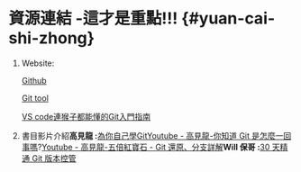 # 資源連結 -**這才是重點!!!** {#yuan-cai-shi-zhong}

1. Website:

   ​[Github](https://github.com/)​

   ​[Git tool](https://git-scm.com/)

   ​[VS code](https://code.visualstudio.com/)[連猴子都能懂的Git入門指南](https://backlog.com/git-tutorial/tw/)​

2. 書目影片介紹**高見龍 :**[為你自己學Git](https://gitbook.tw/)[Youtube - 高見龍-你知道 Git 是怎麼一回事嗎](https://www.youtube.com/watch?v=LgTf7m5B0xA&list=PL74O7cV12e9M9T3csyEbn_kwE4Wkaqwwu&t=0s&index=2)?[Youtube - 高見龍-五倍紅寶石 - Git 還原、分支詳解](https://www.youtube.com/watch?v=NxoexgNOvgQ&list=PL74O7cV12e9M9T3csyEbn_kwE4Wkaqwwu&t=2068s&index=3)**Will 保哥 :**[30 天精通 Git 版本控管](https://github.com/doggy8088/Learn-Git-in-30-days)​

​

